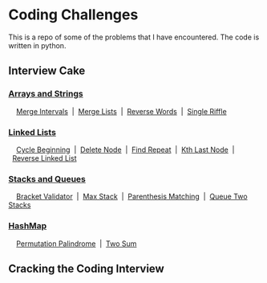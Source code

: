 # Coding Challenges

This is a repo of some of the problems that I have encountered. The code is written in python.

## Interview Cake

### [Arrays and Strings](https://github.com/KishoreMayank/CodingChallenges/tree/master/Interview%20Cake/Arrays%20and%20Strings)
&nbsp;&nbsp;&nbsp;&nbsp;[Merge Intervals](https://github.com/KishoreMayank/CodingChallenges/blob/master/Interview%20Cake/Arrays%20and%20Strings/MergeIntervals.py)
&nbsp;|&nbsp;&nbsp;[Merge Lists](https://github.com/KishoreMayank/CodingChallenges/blob/master/Interview%20Cake/Arrays%20and%20Strings/MergeLists.py)
&nbsp;|&nbsp;&nbsp;[Reverse Words](https://github.com/KishoreMayank/CodingChallenges/blob/master/Interview%20Cake/Arrays%20and%20Strings/ReverseWords.py)
&nbsp;|&nbsp;&nbsp;[Single Riffle](https://github.com/KishoreMayank/CodingChallenges/blob/master/Interview%20Cake/Arrays%20and%20Strings/SingleRiffle.py)

### [Linked Lists](https://github.com/KishoreMayank/CodingChallenges/tree/master/Interview%20Cake/Linked%20Lists)
&nbsp;&nbsp;&nbsp;&nbsp;[Cycle Beginning](https://github.com/KishoreMayank/CodingChallenges/blob/master/Interview%20Cake/Linked%20Lists/CycleBeginning.py)
&nbsp;|&nbsp;&nbsp;[Delete Node](https://github.com/KishoreMayank/CodingChallenges/blob/master/Interview%20Cake/Linked%20Lists/DeleteNode.py)
&nbsp;|&nbsp;&nbsp;[Find Repeat](https://github.com/KishoreMayank/CodingChallenges/blob/master/Interview%20Cake/Linked%20Lists/FindRepeat.py)
&nbsp;|&nbsp;&nbsp;[Kth Last Node](https://github.com/KishoreMayank/CodingChallenges/blob/master/Interview%20Cake/Linked%20Lists/KthLastNode.py)
&nbsp;|&nbsp;&nbsp;[Reverse Linked List](https://github.com/KishoreMayank/CodingChallenges/blob/master/Interview%20Cake/Linked%20Lists/ReverseLinkedList.py)

### [Stacks and Queues](https://github.com/KishoreMayank/CodingChallenges/tree/master/Interview%20Cake/Stacks%20and%20Queues)
&nbsp;&nbsp;&nbsp;&nbsp;[Bracket Validator](https://github.com/KishoreMayank/CodingChallenges/blob/master/Interview%20Cake/Stacks%20and%20Queues/BracketValidator.py)
&nbsp;|&nbsp;&nbsp;[Max Stack](https://github.com/KishoreMayank/CodingChallenges/blob/master/Interview%20Cake/Stacks%20and%20Queues/MaxStack.py)
&nbsp;|&nbsp;&nbsp;[Parenthesis Matching](https://github.com/KishoreMayank/CodingChallenges/blob/master/Interview%20Cake/Stacks%20and%20Queues/ParenthesisMatching.py)
&nbsp;|&nbsp;&nbsp;[Queue Two Stacks](https://github.com/KishoreMayank/CodingChallenges/blob/master/Interview%20Cake/Stacks%20and%20Queues/QueueTwoStacks.py)

### [HashMap](https://github.com/KishoreMayank/CodingChallenges/tree/master/Interview%20Cake/HashMap)
&nbsp;&nbsp;&nbsp;&nbsp;[Permutation Palindrome](https://github.com/KishoreMayank/CodingChallenges/blob/master/Interview%20Cake/HashMap/PermutationPalindrome.py)
&nbsp;|&nbsp;&nbsp;[Two Sum](https://github.com/KishoreMayank/CodingChallenges/blob/master/Interview%20Cake/HashMap/TwoSum.py)


## Cracking the Coding Interview
